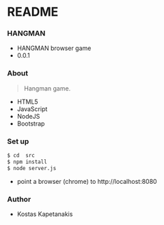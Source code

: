 
# README #

### HANGMAN ###

* HANGMAN browser game
* 0.0.1

### About ###

>Hangman game.

- HTML5
- JavaScript
- NodeJS
- Bootstrap

### Set up ###
```sh
$ cd  src
$ npm install
$ node server.js
```
* point a browser (chrome) to http://localhost:8080

### Author ###

* Kostas Kapetanakis